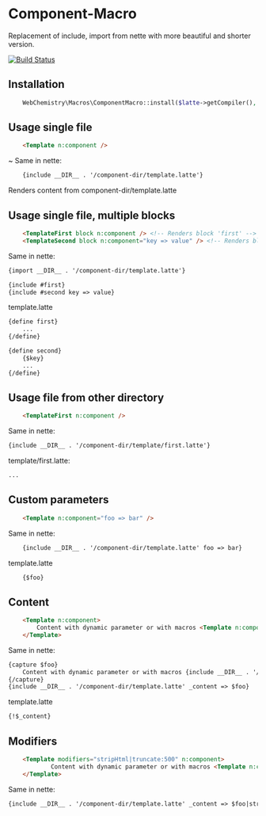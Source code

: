 # Component-Macro
Replacement of include, import from nette with more beautiful and shorter version.

[![Build Status](https://travis-ci.org/WebChemistry/component-macro.svg?branch=master)](https://travis-ci.org/WebChemistry/component-macro)

## Installation

```php
	WebChemistry\Macros\ComponentMacro::install($latte->getCompiler(), __DIR__ . '/component-dir');
```

## Usage single file

```html
	<Template n:component />
```
~
Same in nette:
```html
	{include __DIR__ . '/component-dir/template.latte'}
````
Renders content from component-dir/template.latte

## Usage single file, multiple blocks

```html
	<TemplateFirst block n:component /> <!-- Renders block 'first' -->
	<TemplateSecond block n:component="key => value" /> <!-- Renders block 'second' -->
```

Same in nette:
```html
{import __DIR__ . '/component-dir/template.latte'}

{include #first}
{include #second key => value}
```

template.latte
```html
{define first}
    ...
{/define}

{define second}
    {$key}
    ...
{/define}
```

## Usage file from other directory

```html
    <TemplateFirst n:component />
```

Same in nette:
```html
{include __DIR__ . '/component-dir/template/first.latte'}
```

template/first.latte:
```html
...
```

## Custom parameters

```html
	<Template n:component="foo => bar" />
````

Same in nette:
```html
	{include __DIR__ . '/component-dir/template.latte' foo => bar}
```

template.latte
```html
	{$foo}
```

## Content

```html
	<Template n:component>
		Content with dynamic parameter or with macros <Template n:component />
	</Template>
```

Same in nette:
```html
{capture $foo}
	Content with dynamic parameter or with macros {include __DIR__ . '/component-dir/template.latte'}
{/capture}
{include __DIR__ . '/component-dir/template.latte' _content => $foo}
```

template.latte
```html
{!$_content}
```

## Modifiers

```html
	<Template modifiers="stripHtml|truncate:500" n:component>
    		Content with dynamic parameter or with macros <Template n:component />
    </Template>
```

Same in nette:
```html
{include __DIR__ . '/component-dir/template.latte' _content => $foo|stripHtml|truncate:500}
```

